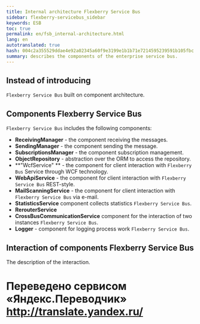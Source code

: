 ```yaml
--- 
title: Internal architecture Flexberry Service Bus 
sidebar: flexberry-servicebus_sidebar 
keywords: ESB 
toc: true 
permalink: en/fsb_internal-architecture.html 
lang: en 
autotranslated: true 
hash: 004c2a355529ddae4e92a02345a60f9e3199e1b1b71e7214595239591b105fbc 
summary: describes the components of the enterprise service bus. 
--- 
```


## Instead of introducing 

`Flexberry Service Bus` built on component architecture. 

## Components Flexberry Service Bus 

`Flexberry Service Bus` includes the following components: 

* **ReceivingManager** - the component receiving the messages. 
* **SendingManager** - the component sending the message. 
* **SubscriptionsManager** - the component subscription management. 
* **ObjectRepository** - abstraction over the ORM to access the repository. 
* **"WcfService" ** - the component for client interaction with `Flexberry Bus` Service through WCF technology. 
* **WebApiService** - the component for client interaction with `Flexberry Service Bus` REST-style. 
* **MailScanningService** - the component for client interaction with `Flexberry Service Bus` via e-mail. 
* **StatisticsService** component collects statistics `Flexberry Service Bus`. 
* **RerouterService** 
* **CrossBusCommunicationService** component for the interaction of two instances `Flexberry Service Bus`. 
* **Logger** - component for logging process work `Flexberry Service Bus`. 

## Interaction of components Flexberry Service Bus 

The description of the interaction. 



 # Переведено сервисом «Яндекс.Переводчик» http://translate.yandex.ru/